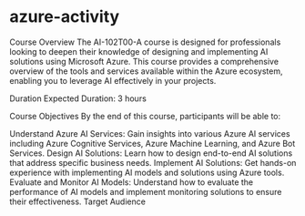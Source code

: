 # azure-activity
Course Overview
The AI-102T00-A course is designed for professionals looking to deepen their knowledge of designing and implementing AI solutions using Microsoft Azure. This course provides a comprehensive overview of the tools and services available within the Azure ecosystem, enabling you to leverage AI effectively in your projects.

Duration
Expected Duration: 3 hours

Course Objectives
By the end of this course, participants will be able to:

Understand Azure AI Services:
Gain insights into various Azure AI services including Azure Cognitive Services, Azure Machine Learning, and Azure Bot Services.
Design AI Solutions:
Learn how to design end-to-end AI solutions that address specific business needs.
Implement AI Solutions:
Get hands-on experience with implementing AI models and solutions using Azure tools.
Evaluate and Monitor AI Models:
Understand how to evaluate the performance of AI models and implement monitoring solutions to ensure their effectiveness.
Target Audience
